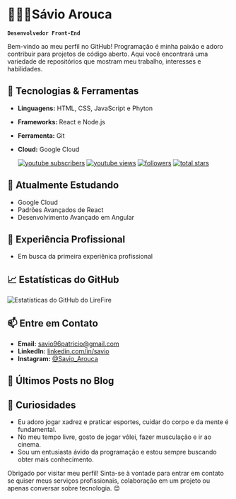 #  👩🏻‍💻Sávio Arouca
**`Desenvolvedor Front-End`**

Bem-vindo ao meu perfil no GitHub! Programação é minha paixão e adoro contribuir para projetos de código aberto. Aqui você encontrará uma variedade de repositórios que mostram meu trabalho, interesses e habilidades.

## 🔧 Tecnologias & Ferramentas

- **Linguagens:** HTML, CSS, JavaScript e Phyton
- **Frameworks:** React e Node.js
- **Ferramenta:** Git
- **Cloud:** Google Cloud

   <p align="left">
      <a href="https://www.youtube.com/@L_lire?sub_confirmation=1">
         <img alt="youtube subscribers" title="Subscribe to my YouTube channel" src="https://custom-icon-badges.demolab.com/youtube/channel/subscribers/UCriE7RoBpk1nxUA4Q2Eqgew?color=%23E05D44&label=SUBSCRIBE&logo=video&logoColor=white&style=for-the-badge&labelColor=CE4630"/></a> 
      <a href="https://www.youtube.com/@L_lire">
         <img alt="youtube views" title="YouTube views" src="https://custom-icon-badges.demolab.com/youtube/channel/views/UCriE7RoBpk1nxUA4Q2Eqgew?color=%23E1AD0E&logo=eye&logoColor=white&style=for-the-badge&labelColor=C79600"/></a> 
      <a href="https://github.com/SavioArouca?tab=followers">
         <img alt="followers" title="Follow me on Github" src="https://custom-icon-badges.demolab.com/github/followers/SavioArouca?color=236ad3&labelColor=1155ba&style=for-the-badge&logo=person-add&label=Follow&logoColor=white"/></a>
      <a href="https://github.com/SavioArouca?tab=repositories&sort=stargazers">
         <img alt="total stars" title="Total stars on GitHub" src="https://custom-icon-badges.demolab.com/github/stars/SavioArouca?color=55960c&style=for-the-badge&labelColor=488207&logo=star"/></a>
   </p>

## 🌱 Atualmente Estudando

- Google Cloud
- Padrões Avançados de React
- Desenvolvimento Avançado em Angular

## 💼 Experiência Profissional

  - Em busca da primeira experiênica profissional

## 📈 Estatísticas do GitHub

![Estatísticas do GitHub do LireFire](https://github-readme-stats.vercel.app/api?username=SavioArouca&show_icons=true&theme=radical)

## 📫 Entre em Contato

- **Email:** savio96patricio@gmail.com
- **LinkedIn:** [linkedin.com/in/savio](https://www.linkedin.com/in/sávio-arouca-942434226/)
- **Instagram:** [@Savio_Arouca](https://www.instagram.com/savio_arouca?igsh=M2dueGZ0c3M0a2ty)

## 📝 Últimos Posts no Blog

<!-- BLOG-POST-LIST:START -->

<!-- BLOG-POST-LIST:END -->

## 🎯 Curiosidades

- Eu adoro jogar xadrez e praticar esportes, cuidar do corpo e da mente é fundamental.
- No meu tempo livre, gosto de jogar vôlei, fazer musculação e ir ao cinema.
- Sou um entusiasta ávido da programação e estou sempre buscando obter mais conhecimento.

Obrigado por visitar meu perfil! Sinta-se à vontade para entrar em contato se quiser meus serviços profissionais, colaboração em um projeto ou apenas conversar sobre tecnologia. 😊
